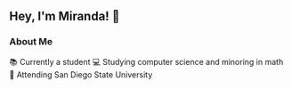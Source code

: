 ## Hey, I'm Miranda! :wave:
### About Me
:books: Currently a student
:computer: Studying computer science and minoring in math
:palm_tree: Attending San Diego State University
